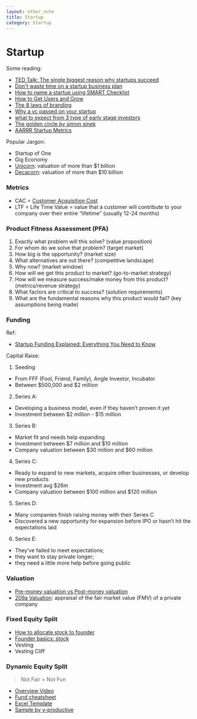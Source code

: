```yaml
---
layout: other_note
title: Startup
category: Startup
---
```


# Startup

Some reading:
- [TED Talk: The single biggest reason why startups succeed](https://www.youtube.com/watch?v=bNpx7gpSqbY)
- [Don't waste time on  a startup business plan](https://www.forbes.com/sites/allbusiness/2018/09/17/dont-waste-time-on-a-startup-business-plan-do-these-5-things-instead/#7ae3cb6d37a6)
- [How to name a startup using SMART Checklist](https://growth.org/blog/how-to-name-a-startup-the-s-m-a-r-t-checklist)
- [How to Get Users and Grow](https://www.youtube.com/watch?v=URiIsrdplbo&feature=youtu.be)
- [The 8 laws of branding](https://www.entrepreneur.com/video/303531)
- [Why a vc passed on your startup](https://entrepreneurshandbook.co/the-real-reasons-why-a-vc-passed-on-your-startup-917c30103ecb)
- [what to expect from 3 type of early stage investors](https://entrepreneurshandbook.co/what-to-expect-from-3-types-of-early-stage-investors-214e970690e7)
- [The golden circle by simon sinek](https://enviableworkplace.com/executive-summary-golden-circle-simon-sinek/)
- [AARRR Startup Metrics](http://startitup.co/guides/374/aarrr-startup-metrics)

Popular Jargon:
- Startup of One
- Gig Economy
- [Unicorn](https://www.investopedia.com/terms/u/unicorn.asp): valuation of more than $1 billion
- [Decacorn](http://lexicon.ft.com/Term?term=decacorn): valuation of more than $10 billion


### Metrics

- CAC = [Customer Acquisition Cost](https://neilpatel.com/blog/customer-acquisition-cost/)
- LTF = Life Time Value = value that a customer will contribute to your company over their entire “lifetime” (usually 12-24 months)


### Product Fitness Assessment (PFA)

1. Exactly what problem will this solve? (value proposition)
2. For whom do we solve that problem? (target market)
3. How big is the opportunity? (market size)
4. What alternatives are out there? (competitive landscape)
6. Why now? (market window)
7. How will we get this product to market? (go-to-market strategy)
8. How will we measure success/make money from this product? (metrics/revenue strategy)
9. What factors are critical to success? (solution requirements)
10. What are the fundamental reasons why this product would fail? (key assumptions being made)

### Funding

Ref:
- [Startup Funding Explained: Everything You Need to Know](https://www.youtube.com/watch?v=677ZtSMr4-4&ab_channel=TheRestOfUs)

Capital Raise:
1. Seeding
  - From FFF (Fool, Friend, Family), Angle Investor, Incubator
  - Between $500,000 and $2 million
2. Series A:
  - Developing a business model, even if they haven’t proven it yet
  - Investment between $2 million - $15 million
3. Series B:
  - Market fit and needs help expanding
  - Investment between $7 million and $10 million
  - Company valuation between $30 million and $60 million
4. Series C:
  - Ready to expand to new markets, acquire other businesses, or develop new products
  - Investment avg $26m
  - Company valuation between $100 million and $120 million
5. Series D:
  - Many companies finish raising money with their Series C
  - Discovered a new opportunity for expansion before IPO or hasn’t hit the expectations laid
6. Series E:
  - They’ve failed to meet expectations;
  - they want to stay private longer;
  - they need a little more help before going public

### Valuation

- [Pre-money valuation vs Post-money valuation](https://www.investopedia.com/ask/answers/difference-between-premoney-and-postmoney/)
- [209a Valuation](https://carta.com/blog/what-is-a-409a-valuation/): appraisal of the fair market value (FMV) of a private company

### Fixed Equity Split

- [How to allocate stock to founder](https://www.cooleygo.com/how-to-allocate-stock-to-founders-early-team-members/)
- [Founder basics: stock](https://www.cooleygo.com/founder-basics-founders-stock/)
- Vesting
- Vesting Cliff

### Dynamic Equity Split

> Not Fair = Not Fun

- [Overview Video](https://www.youtube.com/watch?v=3MYYPkIEyH8)
- [Fund cheatsheet](https://slicingpie.com/wp-content/uploads/2017/02/Slicing-Pie-Grunt-Fund-Cheat-Sheet.pdf)
- [Excel Template](https://slicingpie.com/the-grunt-fund-calculator/)
- [Sample by y-productive](https://www.y-productive.com/blog/dynamic-equity-split-or-everyone-is-a-co-founder-in-y-productive)


